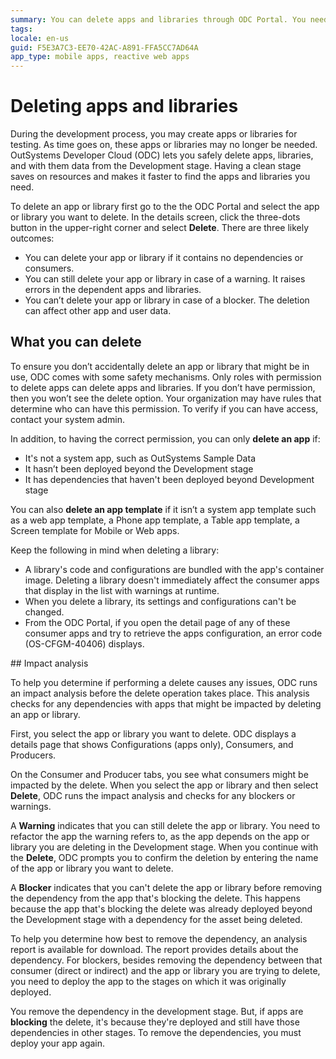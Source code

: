 ```yaml
---
summary: You can delete apps and libraries through ODC Portal. You need to have a delete permission and you can delete apps or libraries in the development stage only. 
tags:
locale: en-us
guid: F5E3A7C3-EE70-42AC-A891-FFA5CC7AD64A
app_type: mobile apps, reactive web apps
---
```


# Deleting apps and libraries

During the development process, you may create apps or libraries for testing. As time goes on, these apps or libraries may no longer be needed. OutSystems Developer Cloud (ODC) lets you safely delete apps, libraries, and with them data from the Development stage. Having a clean stage saves on resources and makes it faster to find the apps and libraries you need.

To delete an app or library first go to the the ODC Portal and select the app or library you want to delete. In the details screen, click the three-dots button in the upper-right corner and select **Delete**. There are three likely outcomes:

* You can delete your app or library if it contains no dependencies or consumers.
* You can still delete your app or library in case of a warning. It raises errors in the dependent apps and libraries. 
* You can’t delete your app or library in case of a blocker. The deletion can affect other app and user data.

## What you can delete

To ensure you don’t accidentally delete an app or library that might be in use, ODC comes with some safety mechanisms. Only roles with permission to delete apps can delete apps and libraries. If you don’t have permission, then you won’t see the delete option. Your organization may have rules that determine who can have this permission. To verify if you can have access, contact your system admin.

In addition, to having the correct permission, you can only **delete an app** if:

* It's not a system app, such as OutSystems Sample Data
* It hasn’t been deployed beyond the Development stage
* It has dependencies that haven't been deployed beyond Development stage

You can also **delete an app template** if it isn’t a system app template such as a web app template, a Phone app template, a Table app template, a Screen template for Mobile or Web apps.

 <div class="info" markdown="1">

Keep the following in mind when deleting a library:

*  A library's code and configurations are bundled with the app's container image.  Deleting a library doesn't immediately affect the consumer apps that display in the list with warnings at runtime. 
*  When you delete a library, its settings and configurations can't be changed.  
*  From the ODC Portal, if you open the detail page of any of these consumer apps  and try to retrieve the apps configuration, an error code (OS-CFGM-40406) displays.

</div>
## Impact analysis

To help you determine if performing a delete causes any issues, ODC runs an impact analysis before the delete operation takes place. This analysis checks for any dependencies with apps that might be impacted by deleting an app or library.

First, you select the app or library you want to delete. ODC displays a details page that shows Configurations (apps only), Consumers, and Producers.

On the Consumer and Producer tabs, you see what consumers might be impacted by the delete. When you select the app or library and then select **Delete**, ODC runs the impact analysis and checks for any blockers or warnings.

A **Warning** indicates that you can still delete the app or library. You need to refactor the app the warning refers to, as the app depends on the app or library you are deleting in the Development stage. When you continue with the **Delete**, ODC prompts you to confirm the deletion by entering the name of the app or library you want to delete.

A **Blocker** indicates that you can't delete the app or library before removing the dependency from the app that's blocking the delete. This happens because the app that's blocking the delete was already deployed beyond the Development stage with a dependency for the asset being deleted.

To help you determine how best to remove the dependency, an analysis report is available for download. The report provides details about the dependency. For blockers, besides removing the dependency between that consumer (direct or indirect) and the app or library you are trying to delete, you need to deploy the app to the stages on which it was originally deployed.

You remove the dependency in the development stage. But, if apps are **blocking** the delete, it's because they're deployed and still have those dependencies in other stages. To remove the dependencies, you must deploy your app again.
